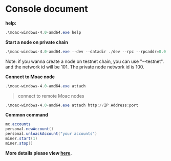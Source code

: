 # Console document

**help:**
```powershell
.\moac-windows-4.0-amd64.exe help
```

**Start a node on private chain**
```powershell
.\moac-windows-4.0-amd64.exe --dev --datadir ./dev --rpc --rpcaddr=0.0.0.0 --rpcapi="chain3, mc, admin, net, vnode, personal" --rpccorsdomain=*
```
Note: if you wanna create a node on testnet chain, you can use "--testnet".
    and the network id will be 101. The private node network id is 100.


**Connect to Moac node**
```powershell
.\moac-windows-4.0-amd64.exe attach
```
>connect to remote Moac nodes
```powershell
.\moac-windows-4.0-amd64.exe attach http://IP Address:port
```

**Common command**
```powershell
mc.accounts
personal.newAccount()
personal.unloackAccount("your accounts")
miner.start(1)
miner.stop()
```
**More details please view [here](https://github.com/MOACChain/moac-core/wiki/Commands).**

